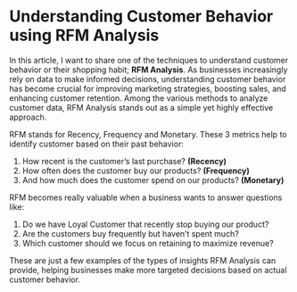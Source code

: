 # Understanding Customer Behavior using RFM Analysis

In this article, I want to share one of the techniques to understand customer behavior or their shopping habit; **RFM Analysis**. As businesses increasingly rely on data to make informed decisions, understanding customer behavior has become crucial for improving marketing strategies, boosting sales, and enhancing customer retention. Among the various methods to analyze customer data, RFM Analysis stands out as a simple yet highly effective approach.

RFM stands for Recency, Frequency and Monetary. These 3 metrics help to identify customer based on their past behavior:

1. How recent is the customer’s last purchase? **(Recency)**
2. How often does the customer buy our products? **(Frequency)**
3. And how much does the customer spend on our products? **(Monetary)**

RFM becomes really valuable when a business wants to answer questions like:

1. Do we have Loyal Customer that recently stop buying our product?
2. Are the customers buy frequently but haven’t spent much?
3. Which customer should we focus on retaining to maximize revenue?

These are just a few examples of the types of insights RFM Analysis can provide, helping businesses make more targeted decisions based on actual customer behavior.
